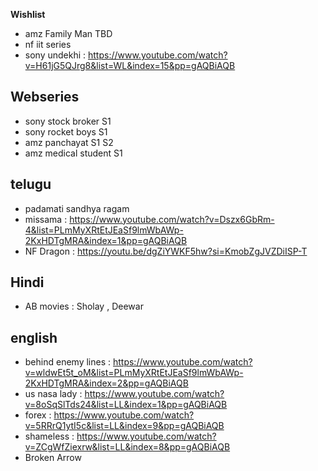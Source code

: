 **Wishlist**
* amz Family Man TBD
* nf iit series
* sony undekhi : https://www.youtube.com/watch?v=H61jG5QJrg8&list=WL&index=15&pp=gAQBiAQB 

## Webseries
* sony stock broker S1
* sony rocket boys S1
* amz panchayat S1 S2 
* amz medical student S1 

## telugu
* padamati sandhya ragam 
* missama : https://www.youtube.com/watch?v=Dszx6GbRm-4&list=PLmMyXRtEtJEaSf9lmWbAWp-2KxHDTgMRA&index=1&pp=gAQBiAQB
* NF Dragon : https://youtu.be/dgZiYWKF5hw?si=KmobZgJVZDiISP-T

## Hindi
* AB movies : Sholay , Deewar 

## english
* behind enemy lines : https://www.youtube.com/watch?v=wldwEt5t_oM&list=PLmMyXRtEtJEaSf9lmWbAWp-2KxHDTgMRA&index=2&pp=gAQBiAQB
* us nasa lady : https://www.youtube.com/watch?v=8oSqSlTds24&list=LL&index=1&pp=gAQBiAQB
* forex : https://www.youtube.com/watch?v=5RRrQ1ytI5c&list=LL&index=9&pp=gAQBiAQB
* shameless : https://www.youtube.com/watch?v=ZCgWfZiexrw&list=LL&index=8&pp=gAQBiAQB
* Broken Arrow

